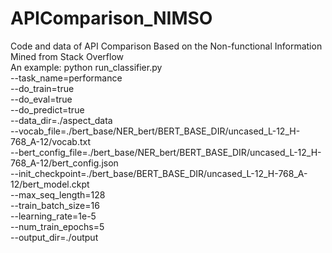 # APIComparison_NIMSO
Code and data of API Comparison Based on the Non-functional Information Mined from Stack Overflow \
An example:
python run_classifier.py \
--task_name=performance \
--do_train=true \
--do_eval=true \
--do_predict=true \
--data_dir=./aspect_data \
--vocab_file=./bert_base/NER_bert/BERT_BASE_DIR/uncased_L-12_H-768_A-12/vocab.txt \
--bert_config_file=./bert_base/NER_bert/BERT_BASE_DIR/uncased_L-12_H-768_A-12/bert_config.json \
--init_checkpoint=./bert_base/BERT_BASE_DIR/uncased_L-12_H-768_A-12/bert_model.ckpt \
--max_seq_length=128 \
--train_batch_size=16 \
--learning_rate=1e-5 \
--num_train_epochs=5 \
--output_dir=./output
